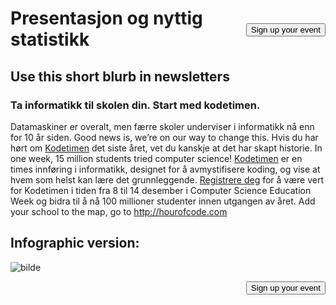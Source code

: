 

[<button style="float: right; margin-top: 50px">Sign up your event</button>](/#join)

# Presentasjon og nyttig statistikk

## Use this short blurb in newsletters

### Ta informatikk til skolen din. Start med kodetimen. 

Datamaskiner er overalt, men færre skoler underviser i informatikk nå enn for 10 år siden. Good news is, we’re on our way to change this. Hvis du har hørt om [Kodetimen](<%= hoc_uri('/') %>) det siste året, vet du kanskje at det har skapt historie. In one week, 15 million students tried computer science! [Kodetimen](<%= hoc_uri('/') %>) er en times innføring i informatikk, designet for å avmystifisere koding, og vise at hvem som helst kan lære det grunnleggende. [Registrere deg](<%= hoc_uri('/') %>) for å være vert for Kodetimen i tiden fra 8 til 14 desember i Computer Science Education Week og bidra til å nå 100 millioner studenter innen utgangen av året. Add your school to the map, go to <http://hourofcode.com>

## Infographic version:

![bilde](http://code.org/images/fit-8000/Code.org_infographic.png)

<a style="display: block" href="/#join"><button style="float: right;">Sign up your event</button></a>